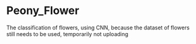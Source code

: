 # Peony_Flower
The classification of flowers, using CNN, because the dataset of flowers still needs to be used, temporarily not uploading
